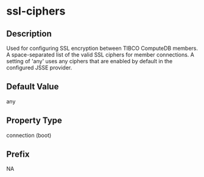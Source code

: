 # ssl-ciphers

## Description

Used for configuring SSL encryption between TIBCO ComputeDB members. A space-separated list of the valid SSL ciphers for member connections. A setting of 'any' uses any ciphers that are enabled by default in the configured JSSE provider.

## Default Value

any

## Property Type

connection (boot)

## Prefix
NA
